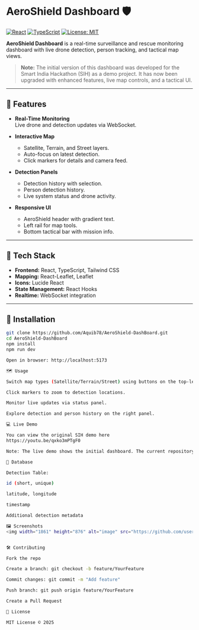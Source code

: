 # AeroShield Dashboard 🛡️

[![React](https://img.shields.io/badge/React-18.3.1-blue?logo=react&logoColor=white)](https://reactjs.org/) 
[![TypeScript](https://img.shields.io/badge/TypeScript-5.2-blue?logo=typescript&logoColor=white)](https://www.typescriptlang.org/) 
[![License: MIT](https://img.shields.io/badge/License-MIT-green)](LICENSE)

**AeroShield Dashboard** is a real-time surveillance and rescue monitoring dashboard with live drone detection, person tracking, and tactical map views.  

> **Note:** The initial version of this dashboard was developed for the Smart India Hackathon (SIH) as a demo project. It has now been upgraded with enhanced features, live map controls, and a tactical UI.

---

## 🌟 Features

- **Real-Time Monitoring**  
  Live drone and detection updates via WebSocket.

- **Interactive Map**  
  - Satellite, Terrain, and Street layers.  
  - Auto-focus on latest detection.  
  - Click markers for details and camera feed.

- **Detection Panels**  
  - Detection history with selection.  
  - Person detection history.  
  - Live system status and drone activity.

- **Responsive UI**  
  - AeroShield header with gradient text.  
  - Left rail for map tools.  
  - Bottom tactical bar with mission info.

---

## 🚀 Tech Stack

- **Frontend:** React, TypeScript, Tailwind CSS  
- **Mapping:** React-Leaflet, Leaflet  
- **Icons:** Lucide React  
- **State Management:** React Hooks  
- **Realtime:** WebSocket integration  

---

## 🎯 Installation

```bash
git clone https://github.com/Aquib78/AeroShield-DashBoard.git
cd AeroShield-DashBoard
npm install
npm run dev

Open in browser: http://localhost:5173

🗺 Usage

Switch map types (Satellite/Terrain/Street) using buttons on the top-left.

Click markers to zoom to detection locations.

Monitor live updates via status panel.

Explore detection and person history on the right panel.

💻 Live Demo

You can view the original SIH demo here
https://youtu.be/qxko3mPTgF0

Note: The live demo shows the initial dashboard. The current repository contains the upgraded AeroShield version with improved map layers, tactical panels, and live detection integration.

💾 Database

Detection Table:

id (short, unique)

latitude, longitude

timestamp

Additional detection metadata

🖼 Screenshots
<img width="1861" height="876" alt="image" src="https://github.com/user-attachments/assets/7d219605-fe1f-4662-b2b4-45dbe263acea" />


🛠 Contributing

Fork the repo

Create a branch: git checkout -b feature/YourFeature

Commit changes: git commit -m "Add feature"

Push branch: git push origin feature/YourFeature

Create a Pull Request

📄 License

MIT License © 2025
